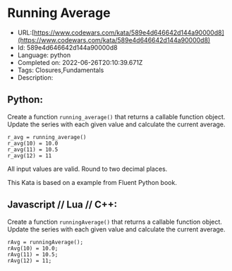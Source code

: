 # Running Average

 - URL:[https://www.codewars.com/kata/589e4d646642d144a90000d8](https://www.codewars.com/kata/589e4d646642d144a90000d8)
 - Id: 589e4d646642d144a90000d8
 - Language: python
 - Completed on: 2022-06-26T20:10:39.671Z
 - Tags: Closures,Fundamentals
 - Description:
## Python:

Create a function `running_average()` that returns a callable function object. Update the series with each given value and calculate the current average.

    r_avg = running_average()
    r_avg(10) = 10.0
    r_avg(11) = 10.5
    r_avg(12) = 11
    
All input values are valid. Round to two decimal places.

This Kata is based on a example from Fluent Python book.

## Javascript // Lua // C++:

Create a function `runningAverage()` that returns a callable function object. Update the series with each given value and calculate the current average.

    rAvg = runningAverage();
    rAvg(10) = 10.0;
    rAvg(11) = 10.5;
    rAvg(12) = 11;
